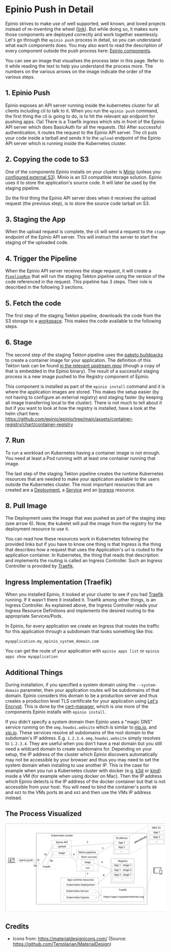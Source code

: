 # Epinio Push in Detail

Epinio strives to make use of well supported, well known, and loved projects instead of re-inventing the wheel ([link](principles.md#guidelines-soft-principles)).
But while doing so, it makes sure those components are deployed correctly and work together seamlessly. Let's go through the `epinio push` process in detail,
so you can understand what each components does. You may also want to read the description of every component outside the push process here: [Epinio components](advanced.md#epinio-installed-components).

You can see an image that visualises the process later in this page. Refer to it while reading the text to help you understand the process more.
The numbers on the various arrows on the image indicate the order of the various steps.

## 1. Epinio Push

Epinio exposes an API server running inside the kubernetes cluster for all clients including cli to talk to it. When you run the `epinio push` command, the first thing the cli is going to do, is to hit the relevant api endpoint for pushing apps. (1a) There is a Traefik ingress which sits in front of the Epinio API server which does BasicAuth for all the requests. (1b) After successful authentication, it routes the request to the Epinio API server. The cli puts your code inside a tarball and sends it to the `upload` endpoint of the Epinio API server which is running inside the Kubernetes cluster.

## 2. Copying the code to S3

One of the components Epinio installs on your cluster is [Minio](https://min.io/) (unless you [configured external S3](../howtos/setup-external-s3.md)).
Minio is an S3 compatible storage solution. Epinio uses it to store the application's source code. It will later be used by the staging pipeline.

So the first thing the Epinio API server does when it receives the upload request (the previous step), is to store the source code tarball on S3.

## 3. Staging the App

When the upload request is complete, the cli will send a request to the `stage` endpoint of the Epinio API server. This will instruct the server to start the staging of the uploaded code.

## 4. Trigger the Pipeline

When the Epinio API server receives the stage request, it will create a [`PipelineRun`](https://github.com/tektoncd/pipeline/blob/main/docs/pipelineruns.md) that will run the staging Tekton pipeline using the version of the code referenced in the request. This pipeline has 3 steps. Their role is described in the following 3 sections.

## 5. Fetch the code

The first step of the staging Tekton pipeline, downloads the code from the S3 storage to a [workspace](https://github.com/tektoncd/pipeline/blob/main/docs/workspaces.md). This makes the code available to the following steps.

## 6. Stage

The second step of the staging Tekton pipeline uses the [paketo buildpacks](https://paketo.io/) to create a container image for your application. The definition of this Tekton task can be found [in the relevant upstream repo](https://github.com/tektoncd/catalog/tree/main/task/buildpacks/0.2) (though a copy of that is embedded in the Epinio binary).
The result of a successful staging process is a new image pushed to the Registry component of Epinio.

This component is installed as part of the `epinio install` command and it is where the application images are stored. This makes the setup easier (by not having to configure an external registry) and staging faster (by keeping all image transferring local to the cluster).
There is not much to tell about it but if you want to look at how the registry is installed, have a look at the helm chart here:
https://github.com/epinio/epinio/tree/main/assets/container-registry/chart/container-registry

## 7. Run

To run a workload on Kubernetes having a container image is not enough. You need at least a Pod running with at least one container running that image.

The last step of the staging Tekton pipeline creates the runtime Kubernetes resources that are needed to make your application available to the users outside the Kubernetes cluster. The most important resources that are created are a [Deployment](https://kubernetes.io/docs/concepts/workloads/controllers/deployment/), a [Service](https://kubernetes.io/docs/concepts/services-networking/service/) and an [Ingress](https://kubernetes.io/docs/concepts/services-networking/ingress/) resource.

## 8. Pull Image

The Deployment uses the image that was pushed as part of the staging step (see arrow 6). Now, the kubelet will pull the image from the registry for the deployment resource to use it.

You can read how these resources work in Kubernetes following the provided links but if you have to know one thing is that Ingress is the thing that describes how a request that uses the Application's url is routed to the application container. In Kubernetes, the thing that reads that description and implements the routing is called an Ingress Controller. Such an Ingress Controller is provided by [Traefik](https://doc.traefik.io/traefik/providers/kubernetes-ingress/).

## Ingress Implementation (Traefik)

When you installed Epinio, it looked at your cluster to see if you had [Traefik](https://doc.traefik.io/traefik/providers/kubernetes-ingress/) running. If it wasn't there it installed it. Traefik among other things, is an Ingress Controller. As explained above, the Ingress Controller reads your Ingress Resource Definitions and implements the desired routing to the appropriate Services/Pods.

In Epinio, for every application we create an Ingress that routes the traffic for this application through a subdomain that looks something like this:

```
myapplication.my_epinio_system_domain.com
```

You can get the route of your application with `epinio apps list` or `epinio apps show myapplication`

## Additional Things

During installation, if you specified a system domain using the `--system-domain` parameter, then your application routes will be subdomains of that domain.
Epinio considers this domain to be a production server and thus creates a production level TLS certificate for your application using [Let's Encrypt](https://letsencrypt.org/). This is done by the [cert-manager](https://cert-manager.io/docs/installation/kubernetes/), which is one more of the components Epinio installs with `epinio install`.

If you didn't specify a system domain then Epinio uses a "magic DNS" service running on the `omg.howdoi.website` which is similar to [nip.io](https://nip.io/), and [xip.io](http://xip.io/).
These services resolve all subdomains of the root domain to the subdomain's IP address. E.g. `1.2.3.4.omg.howdoi.website` simply resolves to `1.2.3.4`. They are useful when you don't have a real domain but you still need a wildcard domain to create subdomains for. Depending on your setup, the IP address of the cluster which Epinio discovers automatically may not be accessible by your browser and thus you may need to set the system domain when installing to use another IP. This is the case for example when you run a Kubernetes cluster with docker (e.g. [k3d](https://k3d.io/) or [kind](https://github.com/kubernetes-sigs/kind)) inside a VM (for example when using docker on Mac). Then the IP address which Epinio detects is the IP address of the docker container but that is not accessible from your host. You will need to bind the container's ports `80` and `443` to the VMs ports `80` and `443` and then use the VMs IP address instead.


## The Process Visualized

![epinio-push-detailed](epinio-push-detailed.svg?raw=true "Epinio push")

## Credits

- Icons from: https://materialdesignicons.com/ (Source: https://github.com/Templarian/MaterialDesign)
